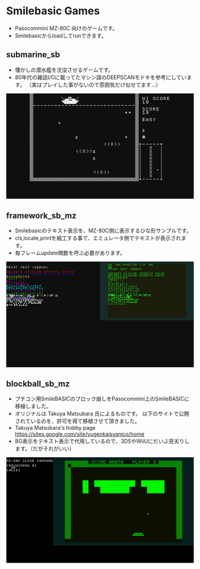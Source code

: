 ﻿# Smilebasic Games
- Pasocommini MZ-80C 向けのゲームです。
- Smilebasicからloadしてrunできます。

## submarine_sb
- 懐かしの潜水艦を沈没させるゲームです。
- 80年代の雑誌I/Oに載ってたマシン語のDEEPSCANモドキを参考にしています。
（実はプレイした事がないので雰囲気だけ似せてます…）
<img src="https://raw.githubusercontent.com/sacokoala/smilebasic_games/master/images/submarine_sb_01.png">

## framework_sb_mz
- Smilebasicのテキスト表示を、MZ-80C側に表示するひな形サンプルです。
- cls,locate,printを細工する事で、エミュレータ側でテキストが表示されます。
- 毎フレームupdate関数を呼ぶ必要があります。
<img src="https://raw.githubusercontent.com/sacokoala/smilebasic_games/master/images/framework_sb_mz_01.png">

## blockball_sb_mz
- プチコン用SmileBASICのブロック崩しをPasocommini上のSmileBASICに移植しました。
- オリジナルは Takuya Matsubara 氏によるものです。
以下のサイトで公開されているのを、許可を得て移植させて頂きました。
- Takuya Matsubara's hobby page
https://sites.google.com/site/yugenkaisyanico/home
- BG表示をテキスト表示で代用しているので、3DSやWiiUにだいぶ見劣りします。（だがそれがいい）
<img src="https://raw.githubusercontent.com/sacokoala/smilebasic_games/master/images/blockball_sb_mz_01.png">
